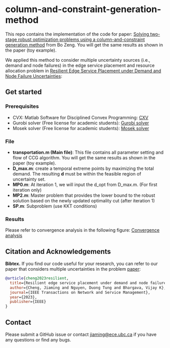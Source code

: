 # column-and-constraint-generation-method
This repo contains the implementation of the code for paper: [Solving two-stage robust optimization problems using a column-and-constraint generation method](https://www.sciencedirect.com/science/article/abs/pii/S0167637713000618) from Bo Zeng. You will get the same results as shown in the paper (toy example). 

We applied this method to consider multiple uncertainty sources (i.e., demand and node failures) in the edge service placement and resource allocation problem in [Resilient Edge Service Placement under Demand and Node Failure Uncertainties](https://ieeexplore.ieee.org/abstract/document/10167783?casa_token=_vuz5dB52fQAAAAA:UIhkQsUAfWGxBFcX2zOnfwhgUbIXk1ZVncskwtH5hjPtYkNcc_qcBr1UD4Wv6SrVert4Thr6):

## Get started
### Prerequisites
- CVX: Matlab Software for Disciplined Convex Programming: [CXV](http://cvxr.com/cvx/)
- Gurobi solver (Free license for academic students): [Gurobi solver](https://www.gurobi.com/academia/academic-program-and-licenses/)
- Mosek solver (Free license for academic students):  [Mosek solver](https://www.mosek.com/)
### File
- **transportation.m (Main file)**: This file contains all parameter setting and flow of CCG algorithm. You will get the same results as shown in the paper (toy example).
- **D_max.m**: create a temporal extreme points by maximizing the total demand. The resulting **d** must be within the feasible region of uncertainty set.
- **MP0.m**: At iteration 1, we will input the d_opt from D_max.m. (For first iteration only)
- **MP2.m**: Master problem that provides the lower bound to the robust solution based on the newly updated optimality cut (after iteration 1)
- **SP.m**: Subproblem (use KKT conditions)

  
### Results
Please refer to convergence analysis in the following figure:
[Convergence analysis](Convergence.jpg)


## Citation and Acknowledgements
**Bibtex.**
If you find our code useful for your research, you can refer to our paper that considers multiple uncertainties in the problem [paper](https://ieeexplore.ieee.org/abstract/document/10167783?casa_token=_vuz5dB52fQAAAAA:UIhkQsUAfWGxBFcX2zOnfwhgUbIXk1ZVncskwtH5hjPtYkNcc_qcBr1UD4Wv6SrVert4Thr6):
```bibtex
@article{cheng2023resilient,
  title={Resilient edge service placement under demand and node failure uncertainties},
  author={Cheng, Jiaming and Nguyen, Duong Tung and Bhargava, Vijay K},
  journal={IEEE Transactions on Network and Service Management},
  year={2023},
  publisher={IEEE}
}
```

## Contact
Please submit a GitHub issue or contact [jiaming@ece.ubc.ca](mailto:jiaming@ece.ubc.ca) if you have any questions or find any bugs.
